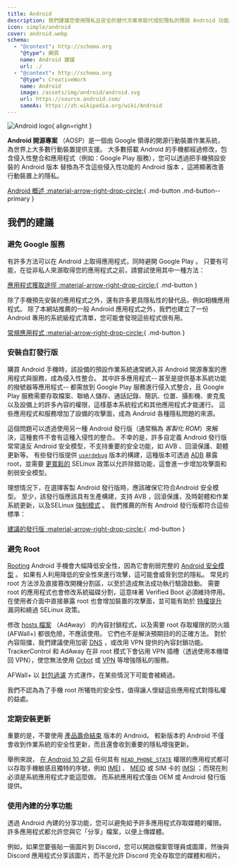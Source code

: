```yaml
---
title: Android
description: 我們建議您使用隱私且安全的替代方案來取代侵犯隱私的預設 Android 功能。
icon: simple/android
cover: android.webp
schema:
  - "@context": http://schema.org
    "@type": 網頁
    name: Android 建議
    url: ./
  - "@context": http://schema.org
    "@type": CreativeWork
    name: Android
    image: /assets/img/android/android.svg
    url: https://source.android.com/
    sameAs: https://zh.wikipedia.org/wiki/Android
---
```


![Android logo](../assets/img/android/android.svg){ align=right }

**Android 開源專案** （AOSP）是一個由 Google 領導的開源行動裝置作業系統，為世界上大多數行動裝置提供支援。 大多數搭載 Android 的手機都經過修改，包含侵入性整合和應用程式（例如：Google Play 服務），您可以透過把手機預設安裝的 Android 版本 替換為不含這些侵入性功能的 Android 版本 ，這將顯著改善行動裝置上的隱私。

[Android 概述 :material-arrow-right-drop-circle:](../os/android-overview.md){ .md-button .md-button--primary }

## 我們的建議

### 避免 Google 服務

有許多方法可以在 Android 上取得應用程式，同時避開 Google Play 。 只要有可能，在從非私人來源取得您的應用程式之前，請嘗試使用其中一種方法：

[應用程式獲取途徑 :material-arrow-right-drop-circle:](obtaining-apps.md){ .md-button }

除了手機預先安裝的應用程式之外，還有許多更具隱私性的替代品，例如相機應用程式。 除了本網站推薦的一般 Android 應用程式之外，我們也建立了一份 Android 專用的系統級程式清單，您可能會發現這些程式很有用。

[常規應用程式 :material-arrow-right-drop-circle:](general-apps.md){ .md-button }

### 安裝自訂發行版

購買 Android 手機時，該設備的預設作業系統通常綁入非 Android 開源專案的應用程式與服務，成為侵入性整合。 其中許多應用程式-- 甚至是提供基本系統功能的撥號器等應用程式-- 都需放到 Google Play 服務進行侵入式整合，且 Google Play 服務需要存取檔案、聯絡人儲存、通話記錄、簡訊、位置、攝影機、麥克風以及設備上的許多內容的權限，這樣基本系統程式和其他應用程式才能運行。 這些應用程式和服務增加了設備的攻擊面，成為 Android 各種隱私問題的來源。

這個問題可以透過使用另一種 Android 發行版（通常稱為 _客製化 ROM_）來解決，這種套件不會有這種入侵性的整合。 不幸的是，許多自定義 Android 發行版常常違反 Android 安全模型，不支持重要的安全功能，如 AVB 、回滾保護、韌體更新等。 有些發行版提供 [`userdebug`](https://source.android.com/setup/build/building#choose-a-target) 版本的構建，這種版本可透過 [ADB](https://developer.android.com/studio/command-line/adb) 暴露 root，並需要 [更寬鬆的](https://github.com/LineageOS/android_system_sepolicy/search?q=userdebug\&type=code) SELinux 政策以允許除錯功能，這會進一步增加攻擊面和削弱安全模型。

理想情況下，在選擇客製 Android 發行版時，應該確保它符合Android 安全模型。 至少，該發行版應該具有生產構建，支持 AVB ，回滾保護，及時韌體和作業系統更新，以及SELinux [強制模式](https://source.android.com/security/selinux/concepts#enforcement_levels) 。 我們推薦的所有 Android 發行版都符合這些標準：

[建議的發行版 :material-arrow-right-drop-circle:](distributions.md){ .md-button }

### 避免 Root

[Rooting](https://zh.wikipedia.org/zh-tw/Root_%28Android%29) Android 手機會大幅降低安全性，因為它會削弱完整的 [Android 安全模型](https://en.wikipedia.org/wiki/Android_\(operating_system\)#Security_and_privacy) 。 如果有人利用降低的安全性來進行攻擊，這可能會威脅到您的隱私。 常見的 root 方法涉及直接篡改開機分割區，以至於造成無法成功執行驗證啟動。 需要 root 的應用程式也會修改系統磁碟分割，這意味著 Verified Boot 必須維持停用。 在使用者介面中直接暴露 root 也會增加裝置的攻擊面，並可能有助於 [特權提升](https://zh.wikipedia.org/zh-tw/%E7%89%B9%E6%9D%83%E6%8F%90%E5%8D%87) 漏洞和繞過 SELinux 政策。

修改 [hosts 檔案](https://zh.wikipedia.org/zh-tw/Hosts%E6%96%87%E4%BB%B6) （AdAway） 的內容封鎖程式，以及需要 root 存取權限的防火牆 (AFWall+) 都很危險，不應該使用。 它們也不是解決預期目的的正確方法。 對於內容阻擋，我們建議使用加密 [DNS](../dns.md) ，或改用 VPN 提供的內容封鎖功能。 TrackerControl 和 AdAway 在非 root 模式下會佔用 VPN 插槽（透過使用本機環回 VPN），使您無法使用 [Orbot](../tor.md#orbot) 或 [VPN](../vpn.md) 等增強隱私的服務。

AFWall+ 以 [封包過濾](https://en.wikipedia.org/wiki/Firewall_\(computing\)#Packet_filter) 方式運作，在某些情況下可能會被繞過。

我們不認為為了手機 root 所犧牲的安全性，值得讓人懷疑這些應用程式對隱私權的益處。

### 定期安裝更新

重要的是，不要使用 [產品壽命結束](https://endoflife.date/android) 版本的 Android。 較新版本的 Android 不僅會收到作業系統的安全性更新，而且還會收到重要的隱私增強更新。

舉例來說， [在 Android 10 之前](https://developer.android.com/about/versions/10/privacy/changes) 任何具有 [`READ_PHONE_STATE`](https://developer.android.com/reference/android/Manifest.permission#READ_PHONE_STATE) 權限的應用程式都可以存取手機敏感且獨特的序號，例如 [IMEI](https://zh.wikipedia.org/wiki/%E5%9B%BD%E9%99%85%E7%A7%BB%E5%8A%A8%E8%AE%BE%E5%A4%87%E8%AF%86%E5%88%AB%E7%A0%81) 、 [MEID](https://zh.wikipedia.org/wiki/%E7%A7%BB%E5%8A%A8%E8%AE%BE%E5%A4%87%E8%AF%86%E5%88%AB%E7%A0%81) 或 SIM 卡的 [IMSI](https://zh.wikipedia.org/wiki/%E5%9B%BD%E9%99%85%E7%A7%BB%E5%8A%A8%E7%94%A8%E6%88%B7%E8%AF%86%E5%88%AB%E7%A0%81) ；而現在則必須是系統應用程式才能這麼做。 而系統應用程式僅由 OEM 或 Android 發行版提供。

### 使用內建的分享功能

透過 Android 內建的分享功能，您可以避免給予許多應用程式存取媒體的權限。 許多應用程式都允許您與它「分享」檔案，以便上傳媒體。

例如，如果您要張貼一張圖片到 Discord，您可以開啟檔案管理員或圖庫，然後與 Discord 應用程式分享該圖片，而不是允許 Discord 完全存取您的媒體和相片。
